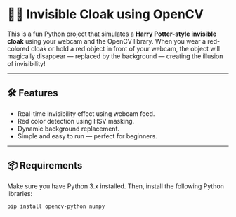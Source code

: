 # 🧙‍♂️ Invisible Cloak using OpenCV

This is a fun Python project that simulates a **Harry Potter-style invisible cloak** using your webcam and the OpenCV library. When you wear a red-colored cloak or hold a red object in front of your webcam, the object will magically disappear — replaced by the background — creating the illusion of invisibility!

---

## 🛠️ Features

- Real-time invisibility effect using webcam feed.
- Red color detection using HSV masking.
- Dynamic background replacement.
- Simple and easy to run — perfect for beginners.

---

## 📦 Requirements

Make sure you have Python 3.x installed. Then, install the following Python libraries:

```bash
pip install opencv-python numpy
